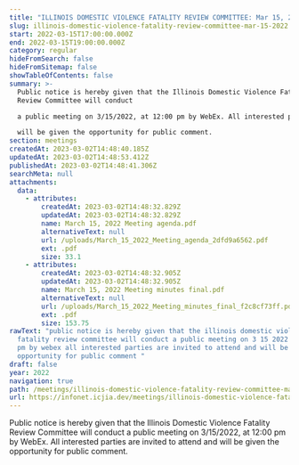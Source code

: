 ```yaml
---
title: "ILLINOIS DOMESTIC VIOLENCE FATALITY REVIEW COMMITTEE: Mar 15, 2022"
slug: illinois-domestic-violence-fatality-review-committee-mar-15-2022
start: 2022-03-15T17:00:00.000Z
end: 2022-03-15T19:00:00.000Z
category: regular
hideFromSearch: false
hideFromSitemap: false
showTableOfContents: false
summary: >-
  Public notice is hereby given that the Illinois Domestic Violence Fatality
  Review Committee will conduct

  a public meeting on 3/15/2022, at 12:00 pm by WebEx. All interested parties are invited to attend and

  will be given the opportunity for public comment.
section: meetings
createdAt: 2023-03-02T14:48:40.185Z
updatedAt: 2023-03-02T14:48:53.412Z
publishedAt: 2023-03-02T14:48:41.306Z
searchMeta: null
attachments:
  data:
    - attributes:
        createdAt: 2023-03-02T14:48:32.829Z
        updatedAt: 2023-03-02T14:48:32.829Z
        name: March 15, 2022 Meeting agenda.pdf
        alternativeText: null
        url: /uploads/March_15_2022_Meeting_agenda_2dfd9a6562.pdf
        ext: .pdf
        size: 33.1
    - attributes:
        createdAt: 2023-03-02T14:48:32.905Z
        updatedAt: 2023-03-02T14:48:32.905Z
        name: March 15, 2022 Meeting minutes final.pdf
        alternativeText: null
        url: /uploads/March_15_2022_Meeting_minutes_final_f2c8cf73ff.pdf
        ext: .pdf
        size: 153.75
rawText: "public notice is hereby given that the illinois domestic violence
  fatality review committee will conduct a public meeting on 3 15 2022 at 12 00
  pm by webex all interested parties are invited to attend and will be given the
  opportunity for public comment "
draft: false
year: 2022
navigation: true
path: /meetings/illinois-domestic-violence-fatality-review-committee-mar-15-2022
url: https://infonet.icjia.dev/meetings/illinois-domestic-violence-fatality-review-committee-mar-15-2022
---
```


Public notice is hereby given that the Illinois Domestic Violence Fatality Review Committee will conduct
a public meeting on 3/15/2022, at 12:00 pm by WebEx. All interested parties are invited to attend and
will be given the opportunity for public comment.
